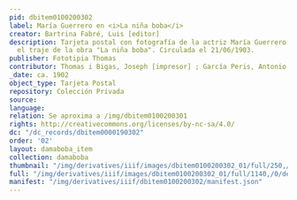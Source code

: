 ```yaml
---
pid: dbitem0100200302
label: María Guerrero en <i>La niña boba</i>
creator: Bartrina Fabré, Luis [editor]
description: Tarjeta postal con fotografía de la actriz María Guerrero vestida con
  el traje de la obra "La niña boba". Circulada el 21/06/1903.
publisher: Fototipia Thomas
contributor: Thomas i Bigas, Joseph [impresor] ; García Peris, Antonio [fotógrafo]
_date: ca. 1902
object_type: Tarjeta Postal
repository: Colección Privada
source:
language:
relation: Se aproxima a /img/dbitem0100200301
rights: http://creativecommons.org/licenses/by-nc-sa/4.0/
dc: "/dc_records/dbitem0000190302"
order: '02'
layout: damaboba_item
collection: damaboba
thumbnail: "/img/derivatives/iiif/images/dbitem0100200302_01/full/250,/0/default.jpg"
full: "/img/derivatives/iiif/images/dbitem0100200302_01/full/1140,/0/default.jpg"
manifest: "/img/derivatives/iiif/dbitem0100200302/manifest.json"
---
```

